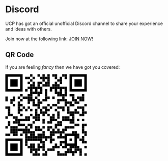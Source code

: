 # Discord

UCP has got an official unofficial Discord channel to share your experience and ideas with others.

Join now at the following link: [JOIN NOW!](https://discord.gg/jWe7ndPu)

## QR Code

If you are feeling *fancy* then we have got you covered:

![QR Code](img/qr.png)